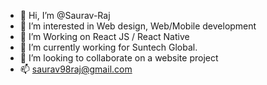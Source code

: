 - 👋 Hi, I’m @Saurav-Raj
- 👀 I’m interested in Web design, Web/Mobile development
- 👀 I’m Working on React JS / React Native
- 🌱 I’m currently working for Suntech Global.
- 💞️ I’m looking to collaborate on a website project
- 📫 saurav98raj@gmail.com

<!---
Saurav-Ra/Saurav-Ra is a ✨ special ✨ repository because its `README.md` (this file) appears on your GitHub profile.
You can click the Preview link to take a look at your changes.
--->
